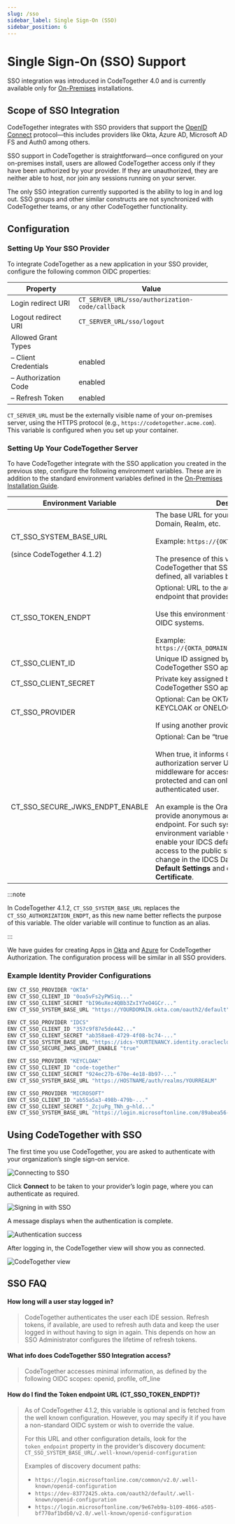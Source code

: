 ```yaml
---
slug: /sso
sidebar_label: Single Sign-On (SSO)
sidebar_position: 6
---
```


# Single Sign-On (SSO) Support

SSO integration was introduced in CodeTogether 4.0 and is currently available only for [On-Premises](https://www.codetogether.com/on-premises/) installations.

## Scope of SSO Integration

CodeTogether integrates with SSO providers that support the [OpenID Connect](https://openid.net/specs/openid-connect-core-1_0.html) protocol—this includes providers like Okta, Azure AD, Microsoft AD FS and Auth0 among others.

SSO support in CodeTogether is straightforward—once configured on your on-premises install, users are allowed CodeTogether access only if they have been authorized by your provider. If they are unauthorized, they are neither able to host, nor join any sessions running on your server.

The only SSO integration currently supported is the ability to log in and log out. SSO groups and other similar constructs are not synchronized with CodeTogether teams, or any other CodeTogether functionality.

## Configuration

### Setting Up Your SSO Provider

To integrate CodeTogether as a new application in your SSO provider, configure the following common OIDC properties:

| **Property**         | **Value**                                       |
|----------------------|-------------------------------------------------|
| Login redirect URI   | `CT_SERVER_URL/sso/authorization-code/callback` |
| Logout redirect URI  | `CT_SERVER_URL/sso/logout`                      |
| Allowed Grant Types  |                                                 |
| – Client Credentials | enabled                                         |
| – Authorization Code | enabled                                         |
| – Refresh Token      | enabled                                         |

`CT_SERVER_URL` must be the externally visible name of your on-premises server, using the HTTPS protocol (e.g., `https://codetogether.acme.com`).
This variable is configured when you set up your container.

### Setting Up Your CodeTogether Server

To have CodeTogether integrate with the SSO application you created in the previous step, configure the following environment variables. These are in addition to the standard environment variables defined in the [On-Premises Installation Guide](/on-premises/on-premises-installation-guide.md).

| **Environment Variable**                               | **Description**                                                                                                                                                                                                                                                                                                                                                                                                                                                                                                                                                                                                           |
|----------------------------------------------------|-----------------------------------------------------------------------------------------------------------------------------------------------------------------------------------------------------------------------------------------------------------------------------------------------------------------------------------------------------------------------------------------------------------------------------------------------------------------------------------------------------------------------------------------------------------------------------------------------------------------------|
| CT_SSO_SYSTEM_BASE_URL<br /><br />(since CodeTogether 4.1.2) | The base URL for your identity system; aka, Domain, Realm, etc.<br /><br />Example: `https://{OKTA_DOMAIN}/oauth2/default`<br /><br />The presence of this variable signals to CodeTogether that SSO is enabled. If not defined, all variables below are ignored.                                                                                                                                                                                                                                                                                                                                                                           |
| CT_SSO_TOKEN_ENDPT                                 | Optional: URL to the authorization server endpoint that provides refresh tokens.<br /><br />Use this environment variable for non-standard OIDC systems.<br /><br />Example: `https://{OKTA_DOMAIN}/oauth2/default/v1/token`                                                                                                                                                                                                                                                                                                                                                                                                                |
| CT_SSO_CLIENT_ID                                   | Unique ID assigned by the SSO provider to the CodeTogether SSO application.                                                                                                                                                                                                                                                                                                                                                                                                                                                                                                                                           |
| CT_SSO_CLIENT_SECRET                               | Private key assigned by the SSO provider to the CodeTogether SSO application.                                                                                                                                                                                                                                                                                                                                                                                                                                                                                                                                         |
| CT_SSO_PROVIDER                                    | Optional: Can be OKTA, MICROSOFT, IDCS, KEYCLOAK or ONELOGIN.<br /><br />If using another provider, omit this variable.                                                                                                                                                                                                                                                                                                                                                                                                                                                                                                   |
| CT_SSO_SECURE_JWKS_ENDPT_ENABLE                    | Optional: Can be “true” or “false”.<br /><br />When true, it informs CT_SSO that the authorization server URL used by the OpenID middleware for access to public keys is protected and can only be accessed by an authenticated user.<br /><br />An example is the Oracle IDCS, which does not provide anonymous access to its `jwks_uri` endpoint. For such systems, either include this environment variable with a value of “true”, or enable your IDCS default settings to allow access to the public signing keys. To make this change in the IDCS Dashboard, go to **Settings > Default Settings** and enable **Access Signing Certificate**. |

:::note

In CodeTogether 4.1.2, `CT_SSO_SYSTEM_BASE_URL` replaces the `CT_SSO_AUTHORIZATION_ENDPT`, as this new name better reflects the purpose of this variable. The older variable will continue to function as an alias.

:::

We have guides for creating Apps in [Okta](okta.md) and [Azure](azure.md) for CodeTogether Authorization. The configuration process will be similar in all SSO providers.

### Example Identity Provider Configurations

```bash title="Okata OpenID Connect"
ENV CT_SSO_PROVIDER "OKTA"
ENV CT_SSO_CLIENT_ID "0oa5vFs2yPWSiq..."
ENV CT_SSO_CLIENT_SECRET "bI96uXez4QBb3ZxIY7eO4GCr..."
ENV CT_SSO_SYSTEM_BASE_URL "https://YOURDOMAIN.okta.com/oauth2/default"
```

```bash title="Oracle IDCS OpenID Connect"
ENV CT_SSO_PROVIDER "IDCS"
ENV CT_SSO_CLIENT_ID "357c9f87e5de442..."
ENV CT_SSO_CLIENT_SECRET "ab358ae8-4729-4f08-bc74-..."
ENV CT_SSO_SYSTEM_BASE_URL "https://idcs-YOURTENANCY.identity.oraclecloud.com"
ENV CT_SSO_SECURE_JWKS_ENDPT_ENABLE "true"
```

```bash title="Keycloak OpenID Connect"
ENV CT_SSO_PROVIDER "KEYCLOAK"
ENV CT_SSO_CLIENT_ID "code-together"
ENV CT_SSO_CLIENT_SECRET "924ec27b-670e-4e18-8b97-..."
ENV CT_SSO_SYSTEM_BASE_URL "https://HOSTNAME/auth/realms/YOURREALM"
```

```bash title="Azure OpenID Connect"
ENV CT_SSO_PROVIDER "MICROSOFT"
ENV CT_SSO_CLIENT_ID "ab55a5a3-498b-479b-..."
ENV CT_SSO_CLIENT_SECRET "_ZcjuPg_TNh_g~hld..."
ENV CT_SSO_SYSTEM_BASE_URL "https://login.microsoftonline.com/89abea56-e91d-41f7-a8.../v2.0"
```

## Using CodeTogether with SSO

The first time you use CodeTogether, you are asked to authenticate with your organization’s single sign-on service.

![Connecting to SSO](/img/sso/ide_signed_out_2.png)

Click **Connect** to be taken to your provider’s login page, where you can authenticate as required.

![Signing in with SSO](/img/sso/browser_signing_in.png)

A message displays when the authentication is complete.

![Authentication success](/img/sso/browser_signed_in.png)

After logging in, the CodeTogether view will show you as connected. 

![CodeTogether view](/img/sso/ide_signed_in.png)

## SSO FAQ

#### How long will a user stay logged in?

> CodeTogether authenticates the user each IDE session. Refresh tokens, if available, are used to refresh auth data and keep the user logged in without having to sign in again. This depends on how an SSO Administrator configures the lifetime of refresh tokens.

#### What info does CodeTogether SSO Integration access?

> CodeTogether accesses minimal information, as defined by the following OIDC scopes: openid, profile, off_line

#### How do I find the Token endpoint URL (CT_SSO_TOKEN_ENDPT)?
> As of CodeTogether 4.1.2, this variable is optional and is fetched from the well known configuration. However, you may specify it if you have a non-standard OIDC system or wish to override the value.
>
> For this URL and other configuration details, look for the `token_endpoint` property in the provider’s discovery document: `CT_SSO_SYSTEM_BASE_URL/.well-known/openid-configuration`
> 
> Examples of discovery document paths:
>
> - `https://login.microsoftonline.com/common/v2.0/.well-known/openid-configuration`
> - `https://dev-83772425.okta.com/oauth2/default/.well-known/openid-configuration`
> - `https://login.microsoftonline.com/9e67eb9a-b109-4066-a505-bf770af1bdb0/v2.0/.well-known/openid-configuration`
